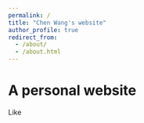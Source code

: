 ```yaml
---
permalink: /
title: "Chen Wang's website"
author_profile: true
redirect_from: 
  - /about/
  - /about.html
---
```


A personal website
======
Like 
